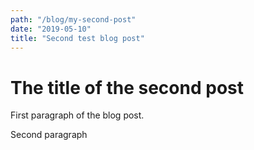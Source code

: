 ```yaml
---
path: "/blog/my-second-post"
date: "2019-05-10"
title: "Second test blog post"
---
```


# The title of the second post

First paragraph of the blog post.

Second paragraph
